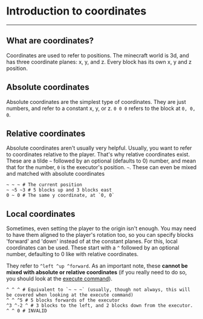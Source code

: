 # Introduction to coordinates

---

## What are coordinates?

Coordinates are used to refer to positions. The minecraft world is 3d, and has three coordinate planes: x, y, and z. Every block has its own x, y and z position.
<!--More info, better wording-->

<!--Something about where they're used in mc, separation by spaces, etc.-->

## Absolute coordinates

Absolute coordinates are the simplest type of coordinates. They are just numbers, and refer to a constant x, y, or z. `0 0 0` refers to the block at `0, 0, 0`.

## Relative coordinates

Absolute coordinates aren't usually very helpful. Usually, you want to refer to coordinates relative to the player. That's why relative coordinates exist. These are a tilde `~` followed by an optional (defaults to 0) number, and mean that for the number, `0` is the executor's position. `~`. These can even be mixed and matched with absolute coordinates
```
~ ~ ~ # The current position
~ ~5 ~3 # 5 blocks up and 3 blocks east
0 ~ 0 # The same y coordinate, at `0, 0`
```

## Local coordinates

Sometimes, even setting the player to the origin isn't enough. You may need to have them aligned to the player's rotation too, so you can specify blocks 'forward' and 'down' instead of at the constant planes. For this, local coordinates can be used. These start with a `^` followed by an optional number, defaulting to 0 like with relative coordinates.

They refer to `^left ^up ^forward`. As an important note, these **cannot be mixed with absolute or relative coordinates** (if you really need to do so, you should look at the [execute command](/java_data_pack_tutorial/pages/execution/introduction_to_execute.html)).
```
^ ^ ^ # Equivalent to `~ ~ ~` (usually, though not always, this will be covered when looking at the execute command)
^ ^ ^5 # 5 blocks forwards of the executor
^3 ^-2 ^ # 3 blocks to the left, and 2 blocks down from the executor.
^ ^ 0 # INVALID
```

<!--Add a quiz-->